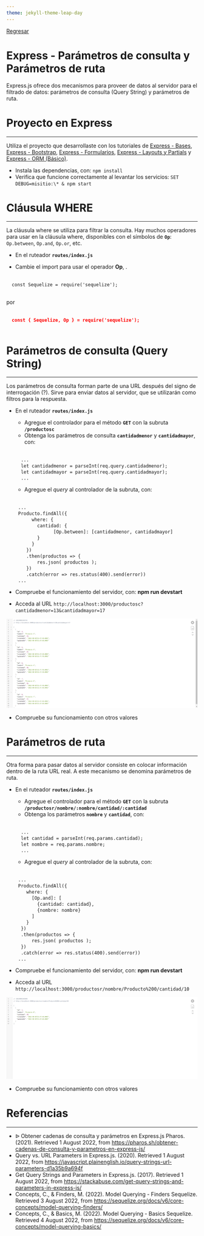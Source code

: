 ```yaml
---
theme: jekyll-theme-leap-day
---
```


[Regresar](/DAWM-2022/)

Express - Parámetros de consulta y Parámetros de ruta
=====================================================

Express.js ofrece dos mecanismos para proveer de datos al servidor para el filtrado de datos: parámetros de consulta (Query String) y parámetros de ruta.


Proyecto en Express
===================

* * *

Utiliza el proyecto que desarrollaste con los tutoriales de [Express - Bases](https://dawfiec.github.io/DAWM-2022/tutoriales/express_bases.html), [Express - Bootstrap](https://dawfiec.github.io/DAWM-2022/tutoriales/express_bootstrap.html), [Express - Formularios](https://dawfiec.github.io/DAWM-2022/tutoriales/express_forms.html), [Express - Layouts y Partials](https://dawfiec.github.io/DAWM-2022/tutoriales/express_partials.html) y [Express - ORM (Básico)](https://dawfiec.github.io/DAWM-2022/tutoriales/express_ormbasico.html).

* Instala las dependencias, con: `npm install`
* Verifica que funcione correctamente al levantar los servicios: `SET DEBUG=misitio:\* & npm start`

Cláusula WHERE
===============
* * *

La cláusula where se utiliza para filtrar la consulta. Hay muchos operadores para usar en la cláusula where, disponibles con el símbolos de **`Op`**: `Op.between`, `Op.and`, `Op.or`, etc.

* En el ruteador **`routes/index.js`**
 + Cambie el import para usar el operador **Op**, .

  <pre><code>
  const Sequelize = require('sequelize');
  </code></pre>

  por

  <pre><code>
  <b style="color:red">const { Sequelize, Op } = require('sequelize');</b>
  </code></pre>


Parámetros de consulta (Query String)
=====================================
* * *

Los parámetros de consulta forman parte de una URL después del signo de interrogación (?). Sirve para enviar datos al servidor, que se utilizarán como filtros para la respuesta.

* En el ruteador **`routes/index.js`**
  + Agregue el controlador para el método **`GET`** con la subruta **`/productosc`**
  + Obtenga los parámetros de consulta **`cantidadmenor`** y **`cantidadmayor`**, con:

  <pre><code>
  	...
  	let cantidadmenor = parseInt(req.query.cantidadmenor);
  	let cantidadmayor = parseInt(req.query.cantidadmayor);
  	...
  </code></pre>

  + Agregue el _query_ al controlador de la subruta, con:

  <pre><code>
   ...
   Producto.findAll({
	    where: { 
	      cantidad: { 
	    	    [Op.between]: [cantidadmenor, cantidadmayor]
	      }
	    }
	  })
	  .then(productos => {  
	      res.json( productos );  
	  })  
	  .catch(error => res.status(400).send(error))
   ...
  </code></pre>

* Compruebe el funcionamiento del servidor, con: **npm run devstart**
* Acceda al URL `http://localhost:3000/productosc?cantidadmenor=13&cantidadmayor=17` 

<p align="center">
  <img src="imagenes/productosc.png">
</p>

* Compruebe su funcionamiento con otros valores


Parámetros de ruta
==================
* * *

Otra forma para pasar datos al servidor consiste en colocar información dentro de la ruta URL real. A este mecanismo se denomina parámetros de ruta. 

* En el ruteador **`routes/index.js`**
  + Agregue el controlador para el método **`GET`** con la subruta **`/productosr/nombre/:nombre/cantidad/:cantidad`**
  + Obtenga los parámetros **`nombre`** y **`cantidad`**, con:

  <pre><code>
  	...
    let cantidad = parseInt(req.params.cantidad);
    let nombre = req.params.nombre;
  	...
  </code></pre>

  + Agregue el _query_ al controlador de la subruta, con:

  <pre><code>
   ...
   Producto.findAll({
      where: { 
        [Op.and]: [
          {cantidad: cantidad},
          {nombre: nombre}
        ]
      }
    })
    .then(productos => {  
        res.json( productos );  
    })  
    .catch(error => res.status(400).send(error))
   ...
  </code></pre>

* Compruebe el funcionamiento del servidor, con: **npm run devstart**
* Acceda al URL `http://localhost:3000/productosr/nombre/Producto%200/cantidad/10` 

<p align="center">
  <img src="imagenes/productosr.png">
</p>

* Compruebe su funcionamiento con otros valores

Referencias 
===========

* * *

* ᐉ Obtener cadenas de consulta y parámetros en Express.js Pharos. (2021). Retrieved 1 August 2022, from https://pharos.sh/obtener-cadenas-de-consulta-y-parametros-en-express-js/
* Query vs. URL Parameters in Express.js. (2020). Retrieved 1 August 2022, from https://javascript.plainenglish.io/query-strings-url-parameters-d1a35b9a694f
* Get Query Strings and Parameters in Express.js. (2017). Retrieved 1 August 2022, from https://stackabuse.com/get-query-strings-and-parameters-in-express-js/
* Concepts, C., & Finders, M. (2022). Model Querying - Finders Sequelize. Retrieved 3 August 2022, from https://sequelize.org/docs/v6/core-concepts/model-querying-finders/
* Concepts, C., & Basics, M. (2022). Model Querying - Basics Sequelize. Retrieved 4 August 2022, from https://sequelize.org/docs/v6/core-concepts/model-querying-basics/